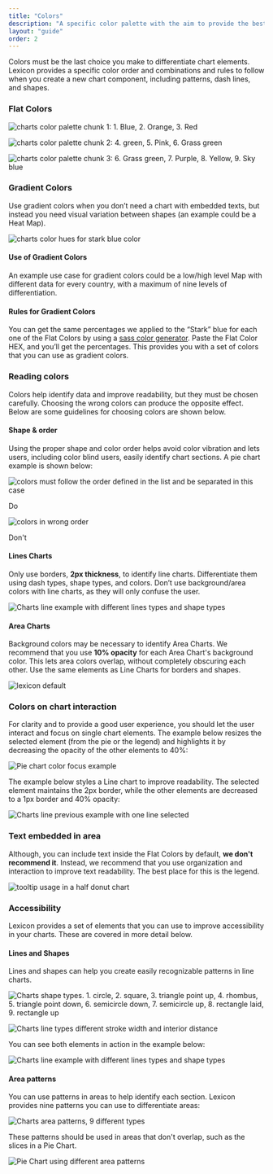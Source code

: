 ```yaml
---
title: "Colors"
description: "A specific color palette with the aim to provide the best charts user experience."
layout: "guide"
order: 2
---
```




Colors must be the last choice you make to differentiate chart elements. Lexicon provides a specific color order and combinations and rules to follow when you create a new chart component, including patterns, dash lines, and shapes.

### Flat Colors

![charts color palette chunk 1: 1. Blue, 2. Orange, 3. Red](../../../images/ColorCharts1.jpg)

![charts color palette chunk 2: 4. green, 5. Pink, 6. Grass green](../../../images/ColorCharts2.jpg)

![charts color palette chunk 3: 6. Grass green, 7. Purple, 8. Yellow, 9. Sky blue](../../../images/ColorCharts3.jpg)


### Gradient Colors
Use gradient colors when you don’t need a chart with embedded texts, but instead you need visual variation between shapes (an example could be a Heat Map). 

![charts color hues for stark blue color](../../../images/ChartColorStarkVariation.jpg)

#### Use of Gradient Colors
An example use case for gradient colors could be a low/high level Map with different data for every country, with a maximum of nine levels of differentiation.

#### Rules for Gradient Colors
You can get the same percentages we applied to the “Stark” blue for each one of the Flat Colors by using a [sass color generator](http://scg.ar-ch.org/). Paste the Flat Color HEX, and you’ll get the percentages. This provides you with a set of colors that you can use as gradient colors.

### Reading colors

Colors help identify data and improve readability, but they must be chosen carefully. Choosing the wrong colors can produce the opposite effect. Below are some guidelines for choosing colors are shown below.

#### Shape & order
Using the proper shape and color order helps avoid color vibration and lets users, including color blind users, easily identify chart sections. A pie chart example is shown below:  

<div class="row">
	<div class="dodont col-lg">
		<img class="do" src="../../../images/ChartShapeOrderRight.png" alt="colors must follow the order defined in the list and be separated in this case">
		<p class="do">Do</p>
	</div>
	<div class="dodont col-lg">
		<img class="dont" src="../../../images/ChartShapeOrderWrong.png" alt="colors in wrong order">
		<p class="dont">Don't</p>
	</div>
</div>

#### Lines Charts
Only use borders, **2px thickness**, to identify line charts. Differentiate them using dash types, shape types, and colors. Don’t use background/area colors with line charts, as they will only confuse the user. 

![Charts line example with different lines types and shape types](../../../images/ChartLineAndShapeExample1.png)

#### Area Charts
Background colors may be necessary to identify Area Charts. We recommend that you use **10% opacity** for each Area Chart's background color. This lets area colors overlap, without completely obscuring each other. Use the same elements as Line Charts for borders and shapes. 

![lexicon default](../../../images/ChartColorAreas.png)

### Colors on chart interaction

For clarity and to provide a good user experience, you should let the user interact and focus on single chart elements. The example below resizes the selected element (from the pie or the legend) and highlights it by decreasing the opacity of the other elements to 40%:

![Pie chart color focus example](../../../images/ChartColorFocus.png)

The example below styles a Line chart to improve readability. The selected element maintains the 2px border, while the other elements are decreased to a 1px border and 40% opacity:

![Charts line previous example with one line selected](../../../images/ChartLineAndShapeExample2.png)


### Text embedded in area

Although, you can include text inside the Flat Colors by default, **we don't recommend it**. Instead, we recommend that you use organization and interaction to improve text readability. The best place for this is the legend.

![tooltip usage in a half donut chart](../../../images/ChartBubbleExample.png)


### Accessibility

Lexicon provides a set of elements that you can use to improve accessibility in your charts. These are covered in more detail below. 

#### Lines and Shapes

Lines and shapes can help you create easily recognizable patterns in line charts.

![Charts shape types. 1. circle, 2. square, 3. triangle point up, 4. rhombus, 5. triangle point down, 6. semicircle down, 7. semicircle up, 8. rectangle laid, 9. rectangle up](../../../images/ChartsShapeTypes.png)

![Charts line types different stroke width and interior distance](../../../images/ChartsLineTypes.png)

You can see both elements in action in the example below:

![Charts line example with different lines types and shape types](../../../images/ChartLineAndShapeExample1.png)

#### Area patterns

You can use patterns in areas to help identify each section. Lexicon provides nine patterns you can use to differentiate areas:

![Charts area patterns, 9 different types](../../../images/ChartsAreaPattern.png)

These patterns should be used in areas that don't overlap, such as the slices in a Pie Chart.

![Pie Chart using different area patterns](../../../images/ChartAreaPatternExample.png)